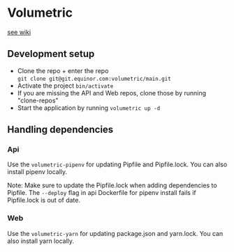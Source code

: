 # Volumetric

[see wiki](https://git.equinor.com/volumetric/main/wikis/)

## Development setup

- Clone the repo + enter the repo  
```git clone git@git.equinor.com:volumetric/main.git```
- Activate the project ```bin/activate```
- If you are missing the API and Web repos, clone those by running "clone-repos"
- Start the application by running ```volumetric up -d```

## Handling dependencies

### Api

Use the ```volumetric-pipenv``` for updating Pipfile and Pipfile.lock. You can also install pipenv locally.

Note: Make sure to update the Pipfile.lock when adding dependencies to Pipfile. The ```--deploy``` flag in api Dockerfile for pipenv install fails if Pipfile.lock is out of date.

### Web

Use the ```volumetric-yarn``` for updating package.json and yarn.lock. You can also install yarn locally.

